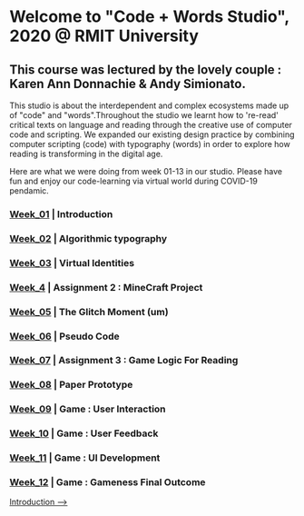 # Welcome to "Code + Words Studio", 2020 @ RMIT University 

## This course was lectured by the lovely couple : Karen Ann Donnachie & Andy Simionato.

This studio is about the interdependent and complex ecosystems made up of "code" and "words".Throughout the studio we learnt how to 're-read' critical texts on language and reading through the creative use of computer code and scripting. We expanded our existing design practice by combining computer scripting (code) with typography (words) in order to explore how reading is transforming in the digital age.

Here are what we were doing from week 01-13 in our studio. Please have fun and enjoy our code-learning via virtual world during COVID-19 pendamic.

### <a href='https://ptpeem.github.io/EdmCodeWorld/Week_01/'>Week_01</a>  |  Introduction
### <a href='https://ptpeem.github.io/EdmCodeWorld/Week_02/'>Week_02</a>  |  Algorithmic typography
### <a href='https://ptpeem.github.io/EdmCodeWorld/Week_03/'>Week_03</a>  |  Virtual Identities
### <a href='https://ptpeem.github.io/EdmCodeWorld/Week_4/'>Week_4</a>    |  Assignment 2 : MineCraft Project 
### <a href='https://ptpeem.github.io/EdmCodeWorld/Week_05/'>Week_05</a>  |  The Glitch Moment (um)
### <a href='https://ptpeem.github.io/EdmCodeWorld/Week_06/'>Week_06</a>  |  Pseudo Code
### <a href='https://ptpeem.github.io/EdmCodeWorld/Week_07/'>Week_07</a>  |  Assignment 3 : Game Logic For Reading
### <a href='https://ptpeem.github.io/EdmCodeWorld/Week_08/'>Week_08</a>  |  Paper Prototype
### <a href='https://ptpeem.github.io/EdmCodeWorld/Week_09/'>Week_09</a>  |  Game : User Interaction  
### <a href='https://ptpeem.github.io/EdmCodeWorld/Week_10/'>Week_10</a>  |  Game : User Feedback 
### <a href='https://ptpeem.github.io/EdmCodeWorld/Week_11/'>Week_11</a>  |  Game : UI Development 
### <a href='https://ptpeem.github.io/EdmCodeWorld/Week_12/'>Week_12</a>  |  Game : Gameness Final Outcome

<a href='https://ptpeem.github.io/EdmCodeWorld/Week_01/'>Introduction --></a>
